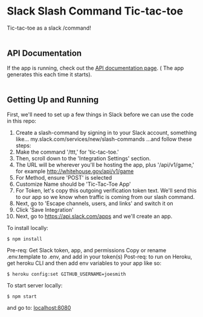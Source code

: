 # Slack Slash Command Tic-tac-toe
Tic-tac-toe as a slack /command!
<br /><br />

## API Documentation
If the app is running, check out the [API documentation page](https://slick-slack-sloe-app.herokuapp.com/docs "API Documentation"). ( The app generates this each time it starts).
<br /><br />


## Getting Up and Running
First, we'll need to set up a few things in Slack before we can use the code in this repo:
1. Create a slash-command by signing in to your Slack account, something like... my.slack.com/services/new/slash-commands ...and follow these steps: 
2. Make the command '/ttt,' for 'tic-tac-toe.'
3. Then, scroll down to the 'Integration Settings' section.
4. The URL will be wherever you'll be hosting the app, plus '/api/v1/game,' for example http://whitehouse.gov/api/v1/game
5. For Method, ensure 'POST' is selected
6. Customize Name should be 'Tic-Tac-Toe App'
7. For Token, let's copy this outgoing verification token text. We'll send this to our app so we know when traffic is coming from our slash command.
8. Next, go to 'Escape channels, users, and links' and switch it on
9. Click 'Save Integration'
10. Next, go to https://api.slack.com/apps and we'll create an app.

To install locally:
```shell
$ npm install
```
Pre-req: Get Slack token, app, and permissions
Copy or rename .env.template to .env, and add in your token(s)
Post-req: to run on Heroku, get heroku CLI and then add env variables to your app like so: 
```shell
$ heroku config:set GITHUB_USERNAME=joesmith
```

To start server locally:
```shell
$ npm start
```
and go to: [localhost:8080](http://localhost:8080 "localhost")



